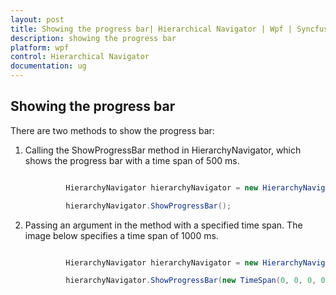 ```yaml
---
layout: post
title: Showing the progress bar| Hierarchical Navigator | Wpf | Syncfusion
description: showing the progress bar
platform: wpf
control: Hierarchical Navigator
documentation: ug
---
```


## Showing the progress bar

There are two methods to show the progress bar: 

1. Calling the ShowProgressBar method in HierarchyNavigator, which shows the progress bar with a time span of 500 ms.



   ~~~csharp

			HierarchyNavigator hierarchyNavigator = new HierarchyNavigator();

			hierarchyNavigator.ShowProgressBar();

   ~~~

2. Passing an argument in the method with a specified time span. The image below specifies a time span of 1000 ms.



   ~~~csharp

			HierarchyNavigator hierarchyNavigator = new HierarchyNavigator();

			hierarchyNavigator.ShowProgressBar(new TimeSpan(0, 0, 0, 0, 1000));

   ~~~

